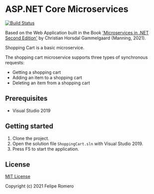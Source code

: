 # ASP.NET Core Microservices

[![Build Status][badge]][branch]

Based on the Web Application built in the Book ['Microservices in .NET Second Edition'][1] by Christian Horsdal Gammelgaard (Manning, 2021).

Shopping Cart is a basic microservice.

The shopping cart microservice supports three types of synchronous requests:

- Getting a shopping cart
- Adding an item to a shopping cart
- Deleting an item from a shopping cart

## Prerequisites

- Visual Studio 2019

## Getting started

1. Clone the project.
1. Open the solution file `ShoppingCart.sln` with Visual Studio 2019.
1. Press F5 to start the application.

## License

[MIT License](LICENSE)

Copyright (c) 2021 Felipe Romero

[1]: https://www.manning.com/books/microservices-in-net-second-edition
[branch]: https://github.com/feliperomero3/AspNetCoreMicroservices/actions/workflows/ShoppingCart-CI.yml
[badge]: https://github.com/feliperomero3/AspNetCoreMicroservices/actions/workflows/ShoppingCart-CI.yml/badge.svg?branch=master
